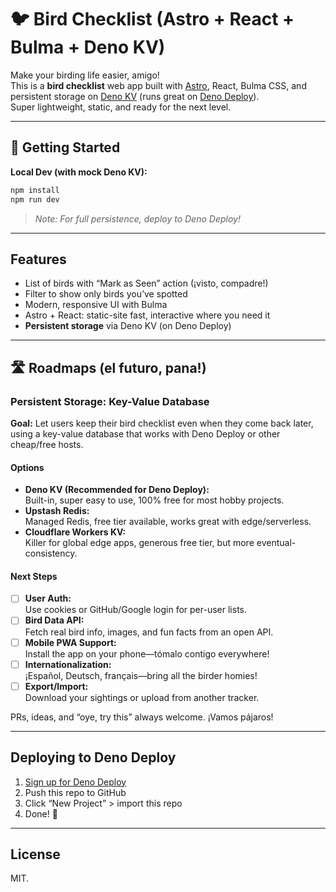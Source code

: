 # 🐦 Bird Checklist (Astro + React + Bulma + Deno KV)

Make your birding life easier, amigo!  
This is a **bird checklist** web app built with [Astro](https://astro.build), React, Bulma CSS, and persistent storage on [Deno KV](https://deno.com/kv) (runs great on [Deno Deploy](https://deno.com/deploy)).  
Super lightweight, static, and ready for the next level.

---

## 🚀 Getting Started

**Local Dev (with mock Deno KV):**

```bash
npm install
npm run dev
```

> *Note: For full persistence, deploy to Deno Deploy!*

---

## Features

- List of birds with “Mark as Seen” action (¡visto, compadre!)
- Filter to show only birds you’ve spotted
- Modern, responsive UI with Bulma
- Astro + React: static-site fast, interactive where you need it
- **Persistent storage** via Deno KV (on Deno Deploy)

---

## 🛣️ Roadmaps (el futuro, pana!)

### Persistent Storage: Key-Value Database

**Goal:** Let users keep their bird checklist even when they come back later, using a key-value database that works with Deno Deploy or other cheap/free hosts.

#### Options

- **Deno KV (Recommended for Deno Deploy):**  
  Built-in, super easy to use, 100% free for most hobby projects.
- **Upstash Redis:**  
  Managed Redis, free tier available, works great with edge/serverless.
- **Cloudflare Workers KV:**  
  Killer for global edge apps, generous free tier, but more eventual-consistency.

#### Next Steps

- [ ] **User Auth:**  
   Use cookies or GitHub/Google login for per-user lists.
- [ ] **Bird Data API:**  
   Fetch real bird info, images, and fun facts from an open API.
- [ ] **Mobile PWA Support:**  
   Install the app on your phone—tómalo contigo everywhere!
- [ ] **Internationalization:**  
   ¡Español, Deutsch, français—bring all the birder homies!
- [ ] **Export/Import:**  
   Download your sightings or upload from another tracker.

PRs, ideas, and “oye, try this” always welcome. ¡Vamos pájaros!

---

## Deploying to Deno Deploy

1. [Sign up for Deno Deploy](https://deno.com/deploy)
2. Push this repo to GitHub
3. Click “New Project” > import this repo
4. Done! 🚀

---

## License

MIT.  
